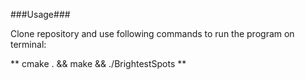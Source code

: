 ###Usage###

Clone repository and use following commands to run the program on terminal:

** cmake . && make && ./BrightestSpots **